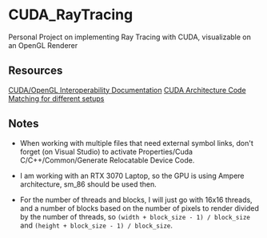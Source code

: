 # CUDA_RayTracing
Personal Project on implementing Ray Tracing with CUDA, visualizable on an OpenGL Renderer

## Resources

[CUDA/OpenGL Interoperability Documentation](https://docs.nvidia.com/cuda/cuda-runtime-api/group__CUDART__OPENGL.html)
[CUDA Architecture Code Matching for different setups](https://arnon.dk/matching-sm-architectures-arch-and-gencode-for-various-nvidia-cards/)

## Notes

- When working with multiple files that need external symbol links, don't forget (on Visual Studio) to activate Properties/Cuda C/C++/Common/Generate Relocatable Device Code.

- I am working with an RTX 3070 Laptop, so the GPU is using Ampere architecture, sm_86 should be used then.

- For the number of threads and blocks, I will just go with 16x16 threads, and a number of blocks based on the number of pixels to render divided by the number of threads, so `(width + block_size - 1) / block_size` and `(height + block_size - 1) / block_size`.